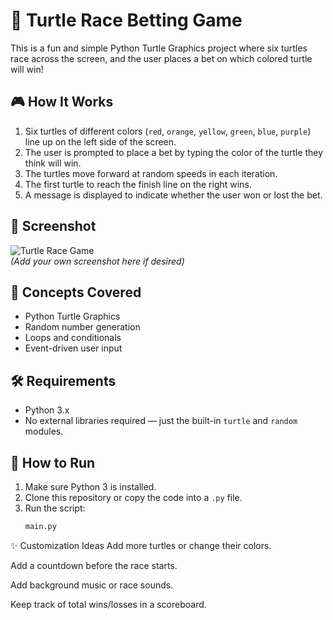 # 🐢 Turtle Race Betting Game

This is a fun and simple Python Turtle Graphics project where six turtles race across the screen, and the user places a bet on which colored turtle will win!

## 🎮 How It Works

1. Six turtles of different colors (`red`, `orange`, `yellow`, `green`, `blue`, `purple`) line up on the left side of the screen.
2. The user is prompted to place a bet by typing the color of the turtle they think will win.
3. The turtles move forward at random speeds in each iteration.
4. The first turtle to reach the finish line on the right wins.
5. A message is displayed to indicate whether the user won or lost the bet.

## 📸 Screenshot

![Turtle Race Game](https://user-images.githubusercontent.com/your-image-link.png)  
*(Add your own screenshot here if desired)*

## 🧠 Concepts Covered

- Python Turtle Graphics
- Random number generation
- Loops and conditionals
- Event-driven user input

## 🛠 Requirements

- Python 3.x
- No external libraries required — just the built-in `turtle` and `random` modules.

## 🚀 How to Run

1. Make sure Python 3 is installed.
2. Clone this repository or copy the code into a `.py` file.
3. Run the script:
   ```bash
   main.py
✨ Customization Ideas
Add more turtles or change their colors.

Add a countdown before the race starts.

Add background music or race sounds.

Keep track of total wins/losses in a scoreboard.
